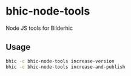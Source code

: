 # bhic-node-tools
Node JS tools for Bilderhic

## Usage
```bash
bhic -c bhic-node-tools increase-version
bhic -c bhic-node-tools increase-and-publish
```
